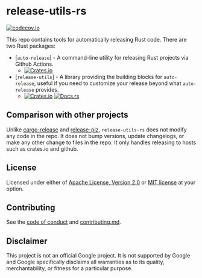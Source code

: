 # release-utils-rs

[![codecov.io](https://codecov.io/gh/nicholasbishop/release-utils-rs/coverage.svg?branch=main)](https://app.codecov.io/gh/nicholasbishop/release-utils-rs)

This repo contains tools for automatically releasing Rust code. There
are two Rust packages:
* [`auto-release`] - A command-line utility for releasing Rust projects
  via Github Actions.
  * [![Crates.io](https://img.shields.io/crates/v/auto-release)](https://crates.io/crates/auto-release)
* [`release-utils`] - A library providing the building blocks for
  `auto-release`, useful if you need to customize your release beyond
  what `auto-release` provides.
  * [![Crates.io](https://img.shields.io/crates/v/release-utils)](https://crates.io/crates/release-utils) [![Docs.rs](https://docs.rs/release-utils/badge.svg)](https://docs.rs/release-utils)

## Comparison with other projects

Unlike [cargo-release] and [release-plz], `release-utils-rs` does not
modify any code in the repo. It does not bump versions, update
changelogs, or make any other change to files in the repo. It only
handles releasing to hosts such as crates.io and github.

[Github Action]: https://docs.github.com/en/actions
[cargo-release]: https://github.com/crate-ci/cargo-release
[release-plz]: https://github.com/marcoieni/release-plz
[xtask]: https://github.com/matklad/cargo-xtask

## License

Licensed under either of [Apache License, Version 2.0](LICENSE-APACHE)
or [MIT license](LICENSE-MIT) at your option.

## Contributing

See the [code of conduct] and [contributing.md].

[code of conduct]: docs/code-of-conduct.md
[contributing.md]: docs/contributing.md

## Disclaimer

This project is not an official Google project. It is not supported by
Google and Google specifically disclaims all warranties as to its quality,
merchantability, or fitness for a particular purpose.
